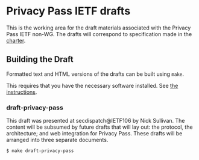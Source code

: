 # Privacy Pass IETF drafts

This is the working area for the draft materials associated with the Privacy
Pass IETF non-WG. The drafts will correspond to specification made in the
[charter](../CHARTER.md).

## Building the Draft

Formatted text and HTML versions of the drafts can be built using `make`.

This requires that you have the necessary software installed.  See
[the instructions](https://github.com/martinthomson/i-d-template/blob/master/doc/SETUP.md).

### draft-privacy-pass

This draft was presented at secdispatch@IETF106 by Nick Sullivan. The content
will be subsumed by future drafts that will lay out: the protocol, the
architecture; and web integration for Privacy Pass. These drafts will be
arranged into three separate documents.

```sh
$ make draft-privacy-pass
```
